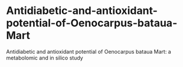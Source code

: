 # Antidiabetic-and-antioxidant-potential-of-Oenocarpus-bataua-Mart
Antidiabetic and antioxidant potential of Oenocarpus bataua Mart: a metabolomic and in silico study

